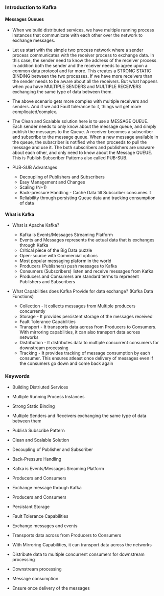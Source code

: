 ### Introduction to Kafka

#### Messages Queues

- When we build distributed services, we have multiple running process instances that communicate with each other over the network to exchange messages.

- Let us start with the simple two process network where a sender process communicates with the receiver process to exchange data. In this case, the sender need to know the address of the receiver process. In addition both the sender and the receiver needs to agree upon a common data protocol and far more. This creates a STRONG STATIC BINDING between the two processes.
  If we have more receivers than the sender needs to be aware about all the receivers. But what happens when you have MULTIPLE SENDERS and MULTIPLE RECEIVERS exchanging the same type of data between them.

- The above scenario gets more complex with multiple receivers and senders. And if we add Fault tolerance to it, things will get more complicated/complex.

- The Clean and Scalable solution here is to use a MESSAGE QUEUE. Each sender needs to only know about the message queue, and simply publish the messages to the Queue. A receiver becomes a subscriber and subscribe to the message queue. When a new message available in the queue, the subscriber is notified who then proceeds to pull the message and use it. The both subscribers and publishers are unaware about each other, and only need to know about the Message QUEUE. This is Publish Subscriber Patterns also called PUB-SUB.

- PUB-SUB Advantages
  - Decoupling of Publishers and Subscribers
  - Easy Management and Changes
  - Scaling (N+1)
  - Back-pressure Handling - Cache Data till Subscriber consumes it
  - Reliability through persisting Queue data and tracking consumption of data

#### What is Kafka

- What is Apache Kafka?

  - Kafka is Events/Messages Streaming Platform
  - Events and Messages represents the actual data that is exchanges through Kafka
  - Critical piece of the Big Data puzzle
  - Open-source with Commercial options
  - Most popular messaging plaform in the world
  - Producers (Publishers) push messages to Kafka
  - Consumers (Subscribers) listen and receive messages from Kafka
  - Producers and Consumers are standard terms to represent Publishers and Subscribers

- What Capabilities does Kafka Provide for data exchange? (Kafka Data Functions)
  - Collection - It collects messages from Multiple producers concurrently
  - Storage - It provides persistent storage of the messages received
  - Fault Tolerance Capabilities
  - Transport - It transports data across from Producers to Consumers. With mirroring capabilities, it can also transport data across networks
  - Distribution - It distributes data to multiple concurrent consumers for downstream processing
  - Tracking - It provides tracking of message consumption by each consumer. This ensures atleast once delivery of messages even if the consumers go down and come back again

### Keywords

- Building Distriuted Services
- Multiple Running Process Instances
- Strong Static Binding
- Multiple Senders and Receivers exchanging the same type of data between them
- Publish Subscribe Pattern
- Clean and Scalable Solution
- Decoupling of Publisher and Subscriber
- Back-Pressure Handling

- Kafka is Events/Messages Sreaming Platform
- Producers and Consumers
- Exchange message through Kafka
- Producers and Consumers
- Persistant Storage
- Fault Tolerance Capabilities
- Exchange messages and events
- Transports data across from Producers to Consumers
- With Mirroring Capabilities, it can transport data across the networks
- Distribute data to multiple concurrent consumers for downstream processing
- Downstream processing
- Message consumption
- Ensure once delivery of the messages
